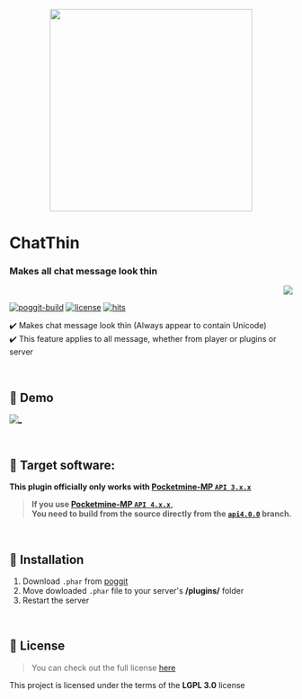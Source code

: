 <p align="center"> <img src="https://ghcdn.rawgit.org/PresentKim/ChatThin/master/icon.png" width="360"> </p>  

# ChatThin  
### Makes all chat message look thin  
<p align="right">  
  <a href="https://github.com/PresentKim/ChatThin/blob/master/README_KOR.md">  
    <img src="https://img.shields.io/static/v1?label=%ED%95%9C%EA%B5%AD%EC%96%B4&message=%EB%A1%9C+%EC%9D%BD%EA%B8%B0&labelColor=success">  
  </a>  
</p>
    
[![poggit-build](https://poggit.pmmp.io/ci.shield/PresentKim/ChatThin/ChatThin?style=flat-square)](https://poggit.pmmp.io/ci/PresentKim/ChatThin/ChatThin)
[![license](https://img.shields.io/github/license/PresentKim/ChatThin.svg?style=flat-square)](https://github.com/PresentKim/ChatThin/blob/master/LICENSE)
[![hits](http://hits.dwyl.com/PresentKim/ChatThin.svg)](http://hits.dwyl.com/PresentKim/ChatThin)
  
✔️ Makes chat message look thin (Always appear to contain Unicode)  
✔️ This feature applies to all message, whether from player or plugins or server  
  
<br>  
  
## :space_invader: Demo  
 [![_](https://i.ibb.co/x7qKRgf/Chat-Thin-demo.gif)](https://cdn.knightlab.com/libs/juxtapose/latest/embed/index.html?uid=6e028776-e173-11ea-bf88-a15b6c7adf9a)  
  
<br>  
  
## :file_folder: Target software:  
**This plugin officially only works with [Pocketmine-MP `API 3.x.x`](https://github.com/pmmp/PocketMine-MP/tree/stable)**
> **If you use [**Pocketmine-MP** `API 4.x.x`](https://github.com/pmmp/PocketMine-MP/tree/master),**  
> **You need to build from the source directly from the [`api4.0.0`](https://github.com/PresentKim/ChatThin/tree/api4.0.0) branch.**
  
<br>  
  
## :wrench: Installation
1) Download `.phar` from [poggit](https://poggit.pmmp.io/ci/PresentKim/ChatThin/ChatThin)  
2) Move dowloaded `.phar` file to your server's **/plugins/** folder  
3) Restart the server
  
<br>  
  
## :memo: License  
> You can check out the full license [here](https://github.com/PresentKim/ChatThin/blob/master/LICENSE)  
  
This project is licensed under the terms of the **LGPL 3.0** license  